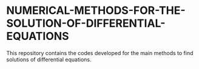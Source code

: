 # NUMERICAL-METHODS-FOR-THE-SOLUTION-OF-DIFFERENTIAL-EQUATIONS
This repository contains the codes developed for the main methods to find solutions of differential equations.
